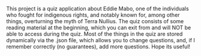 This project is a quiz application about Eddie Mabo, one of the individuals who fought for indigenous rights, and notably known for, among other things, overturning the myth of Terra Nullius. 
The quiz consists of some reading material at the beginning, which you can exit from and will NOT be able to access during the quiz. Most of the things in the quiz are stored dynamically via the .json file, which allows you to change questions, and, if I remember correctly (no guarantees), add more questions.
Hope its useful!
